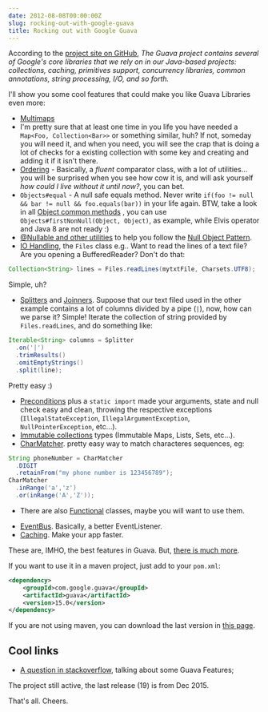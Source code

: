 ```yaml
---
date: 2012-08-08T00:00:00Z
slug: rocking-out-with-google-guava
title: Rocking out with Google Guava
---
```


According to the
[project site on GitHub](https://github.com/google/guava),
_The Guava project contains several of Google's core libraries that we rely on
in our Java-based projects: collections, caching, primitives support,
concurrency libraries, common annotations, string processing, I/O, and so
forth._

I'll show you some cool features that could make you like Guava Libraries even more:

- [Multimaps](https://google.github.io/guava/releases/snapshot/api/docs/com/google/common/collect/Multimap.html)
- I'm pretty sure that at least one time in you life you have needed a
  `Map<Foo, Collection<Bar>>` or something similar, huh? If not, someday you
  will need it, and when you need, you will see the crap that is doing a lot of
  checks for a existing collection with some key and creating and adding it if it
  isn't there.
- [Ordering](https://github.com/google/guava/wiki/OrderingExplained) -
  Basically, a _fluent_ comparator class, with a lot of utilities... you will be
  surprised when you see how cow it is, and will ask yourself _how could I live
  without it until now?_, you can bet.
- `Objects#equal` - A null safe equals method. Never write
  `if(foo != null && bar != null && foo.equals(bar))` in your life again. BTW,
  take a look in all
  [Object common methods](https://github.com/google/guava/wiki/CommonObjectUtilitiesExplained)
  , you can use `Objects#firstNonNull(Object, Object)`, as example, while
  Elvis operator and Java 8 are not ready :)
- [@Nullable and other utilities](https://github.com/google/guava/wiki/UsingAndAvoidingNullExplained)
  to help you follow the
  [Null Object Pattern](http://en.wikipedia.org/wiki/Null_Object_pattern#Java).
- [IO Handling](https://github.com/google/guava/wiki/IOExplained),
  the `Files` class e.g..
  Want to read the lines of a text file? Are you opening a BufferedReader?
  Don't do that:

```java
Collection<String> lines = Files.readLines(mytxtFile, Charsets.UTF8);
```

Simple, uh?

- [Splitters](https://github.com/google/guava/wiki/StringsExplained#splitter)
  and
  [Joinners](https://github.com/google/guava/wiki/StringsExplained#joiner).
  Suppose that our text filed used in the other example contains a lot of
  columns divided by a pipe (`|`), now, how can we parse it? Simple! Iterate the
  collection of string provided by `Files.readLines`, and do something like:

```java
Iterable<String> columns = Splitter
  .on('|')
  .trimResults()
  .omitEmptyStrings()
  .split(line);
```

Pretty easy :)

- [Preconditions](https://github.com/google/guava/wiki/PreconditionsExplained)
  plus a `static import` made your arguments, state and null check easy and clean,
  throwing the respective exceptions (`IllegalStateException`,
  `IllegalArgumentException`, `NullPointerException`, etc...).
- [Immutable collections](https://github.com/google/guava/wiki/ImmutableCollectionsExplained)
  types (Immutable Maps, Lists, Sets, etc...).
- [CharMatcher](https://github.com/google/guava/wiki/StringsExplained#charmatcher).
  pretty easy way to match characteres sequences, eg:

```java
String phoneNumber = CharMatcher
  .DIGIT
  .retainFrom("my phone number is 123456789");
CharMatcher
  .inRange('a','z')
  .or(inRange('A','Z'));
```

- There are also
  [Functional](https://github.com/google/guava/wiki/FunctionalExplained)
  classes, maybe you will want to use them.

* [EventBus](https://github.com/google/guava/wiki/EventBusExplained).
  Basically, a better EventListener.
* [Caching](https://github.com/google/guava/wiki/CachesExplained).
  Make your app faster.

These are, IMHO, the best features in Guava. But,
[there is much more](https://github.com/google/guava/wiki).

If you want to use it in a maven project, just add to your `pom.xml`:

```xml
<dependency>
	<groupId>com.google.guava</groupId>
	<artifactId>guava</artifactId>
	<version>15.0</version>
</dependency>
```

If you are not using maven, you can download the last version in
[this page](https://github.com/google/guava).

## Cool links

- [A question in stackoverflow](http://stackoverflow.com/questions/3759440/the-guava-library-for-java-what-are-its-most-useful-and-or-hidden-features#_=_),
  talking about some Guava Features;

The project still active, the last release (19) is from Dec 2015.

That's all. Cheers.
